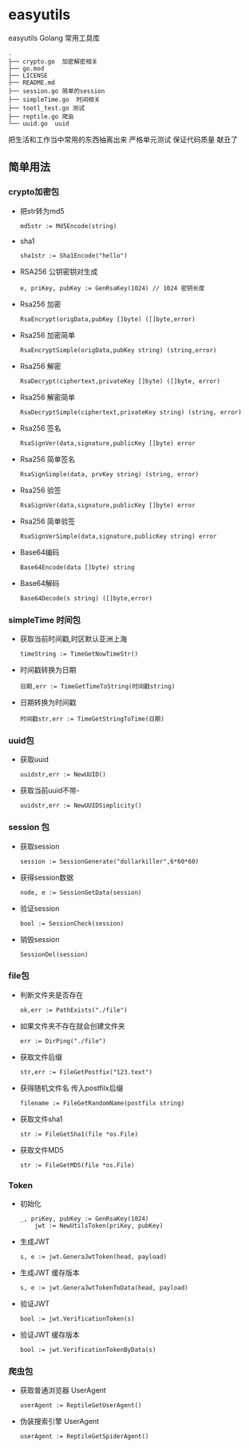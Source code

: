 # easyutils
easyutils Golang 常用工具库
``` 
.
├── crypto.go  加密解密相关
├── go.mod
├── LICENSE
├── README.md
├── session.go 简单的session
├── simpleTime.go  时间相关
├── tootl_test.go 测试
├── reptile.go 爬虫 
└── uuid.go  uuid
```

把生活和工作当中常用的东西抽离出来
严格单元测试 保证代码质量
献丑了

## 简单用法
### crypto加密包
- 把str转为md5
    ``` 
    md5str := Md5Encode(string)
    ```
- sha1
    ``` 
    sha1str := Sha1Encode("hello")
    ```
- RSA256 公钥密钥对生成
    ``` 
    e, priKey, pubKey := GenRsaKey(1024) // 1024 密钥长度
    ```
- Rsa256 加密
    ``` 
    RsaEncrypt(origData,pubKey []byte) ([]byte,error)
    ```
- Rsa256 加密简单
    ``` 
    RsaEncryptSimple(origData,pubKey string) (string,error)
    ```
- Rsa256 解密
    ```
    RsaDecrypt(ciphertext,privateKey []byte) ([]byte, error)
    ```
- Rsa256 解密简单
    ```
    RsaDecryptSimple(ciphertext,privateKey string) (string, error)
    ```
- Rsa256 签名
    ``` 
    RsaSignVer(data,signature,publicKey []byte) error
    ```
- Rsa256 简单签名
    ``` 
    RsaSignSimple(data, prvKey string) (string, error)
    ```
- Rsa256 验签
    ``` 
    RsaSignVer(data,signature,publicKey []byte) error
    ```
- Rsa256 简单验签
    ``` 
    RsaSignVerSimple(data,signature,publicKey string) error
    ```
- Base64编码
    ``` 
    Base64Encode(data []byte) string
    ```
- Base64解码
    ``` 
    Base64Decode(s string) ([]byte,error)
    ```
    
    
### simpleTime 时间包
- 获取当前时间戳,时区默认亚洲上海
    ``` 
    timeString := TimeGetNowTimeStr()
    ```
- 时间戳转换为日期
    ``` 
    日期,err := TimeGetTimeToString(时间戳string)
    ```
- 日期转换为时间戳
    ``` 
    时间戳str,err := TimeGetStringToTime(日期)
    ```
    
    
### uuid包
- 获取uuid
    ``` 
    uuidstr,err := NewUUID()
    ```
- 获取当前uuid不带-
    ``` 
    uuidstr,err := NewUUIDSimplicity()
    ```
    
    
### session 包
- 获取session
   ``` 
   session := SessionGenerate("dollarkiller",6*60*60)
   ```
- 获得session数据
    ``` 
    node, e := SessionGetData(session)
    ```
- 验证session
   ``` 
   bool := SessionCheck(session)
   ``` 
- 销毁session
    ```
    SessionDel(session)
    ```
    
    
### file包
- 判断文件夹是否存在
    ``` 
    ok,err := PathExists("./file")
    ```
- 如果文件夹不存在就会创建文件夹
    ``` 
    err := DirPing("./file")
    ```
- 获取文件后缀
    ``` 
    str,err := FileGetPostfix("123.text")
    ```
- 获得随机文件名 传入postfilx后缀
    ``` 
    filename := FileGetRandomName(postfilx string)
    ```
- 获取文件sha1
    ``` 
    str := FileGetSha1(file *os.File)
    ```
- 获取文件MD5
    ``` 
    str := FileGetMD5(file *os.File)
    ```
    
### Token
- 初始化
    ``` 
    _, priKey, pubKey := GenRsaKey(1024)
        jwt := NewUtilsToken(priKey, pubKey)
    ```
- 生成JWT
    ```
    s, e := jwt.GeneraJwtToken(head, payload)
    ```
- 生成JWT 缓存版本
    ``` 
    s, e := jwt.GeneraJwtTokenToData(head, payload)
    ```
- 验证JWT
    ``` 
    bool := jwt.VerificationToken(s)
    ```
- 验证JWT 缓存版本
    ``` 
    bool := jwt.VerificationTokenByData(s)
    ```
    
### 爬虫包
- 获取普通浏览器 UserAgent
    ``` 
    userAgent := ReptileGetUserAgent()
    ```
- 伪装搜索引擎 UserAgent
    ``` 
    userAgent := ReptileGetSpiderAgent()
    ```